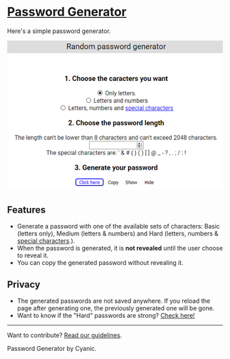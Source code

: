 # [Password Generator](https://cyanic76.github.io/password-generator)

Here's a simple password generator.

![preview](https://github.com/Cyanic76/password-generator/blob/master/Capture.PNG)

## Features

- Generate a password with one of the available sets of characters: Basic (letters only), Medium (letters & numbers) and Hard (letters, numbers & [special characters](https://cyanic76.github.io/password-generator/#special).).
- When the password is generated, it is **not revealed** until the user choose to reveal it.
- You can copy the generated password without revealing it.

## Privacy

- The generated passwords are not saved anywhere. If you reload the page after generating one, the previously generated one will be gone.
- Want to know if the "Hard" passwords are strong? [Check here!](https://howsecureismypassword.net/)

---

Want to contribute? [Read our guidelines](https://github.com/Cyanic76/password-generator/blob/master/.github/CONTRIBUTING.md).

Password Generator by Cyanic.
